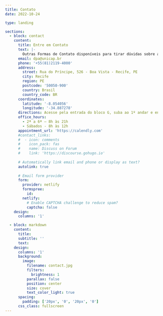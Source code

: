 ```yaml
---
title: Contato
date: 2022-10-24

type: landing

sections:
  - block: contact
    content:
      title: Entre em Contato
      text: |-
        Outras Formas de Contato disponíveis para tirar dúvidas sobre a grade curricular e sobre o curso. 
      email: dpa@unicap.br
      phone: '+55(81)2119-4000'
      address:
        street: Rua do Príncipe, 526 - Boa Vista - Recife, PE
        city: Recife
        region: PE
        postcode: '50050-900'
        country: Brasil
        country_code: BR
      coordinates:
        latitude: '-8.054056'
        longitude: '-34.887278'
      directions: Acesse pela entrada do bloco G, suba ao 1º andar e encontre o laboratorio do Loyola.
      office_hours:
        - 2ª a 6ª – 8h às 21h
        - Sábados - 8h às 12h
      appointment_url: 'https://calendly.com'
      #contact_links:
      #  - icon: comments
      #    icon_pack: fas
      #    name: Discuss on Forum
      #    link: 'https://discourse.gohugo.io'
    
      # Automatically link email and phone or display as text?
      autolink: true
    
      # Email form provider
      form:
        provider: netlify
        formspree:
          id:
        netlify:
          # Enable CAPTCHA challenge to reduce spam?
          captcha: false
    design:
      columns: '1'

  - block: markdown
    content:
      title:
      subtitle: ''
      text:
    design:
      columns: '1'
      background:
        image: 
          filename: contact.jpg
          filters:
            brightness: 1
          parallax: false
          position: center
          size: cover
          text_color_light: true
      spacing:
        padding: ['20px', '0', '20px', '0']
      css_class: fullscreen
---
```

